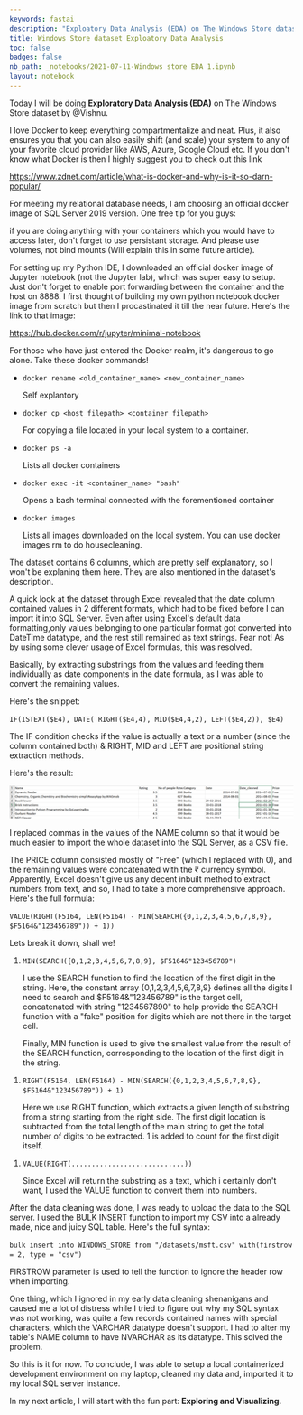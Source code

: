```yaml
---
keywords: fastai
description: "Exploatory Data Analysis (EDA) on The Windows Store dataset from Kaggle: https://www.kaggle.com/vishnuvarthanrao/windows-store"
title: Windows Store dataset Exploatory Data Analysis
toc: false
badges: false
nb_path: _notebooks/2021-07-11-Windows store EDA 1.ipynb
layout: notebook
---
```


<!--
#################################################
### THIS FILE WAS AUTOGENERATED! DO NOT EDIT! ###
#################################################
# file to edit: _notebooks/2021-07-11-Windows store EDA 1.ipynb
-->

<div class="container" id="notebook-container">
        
<div class="cell border-box-sizing text_cell rendered"><div class="inner_cell">
<div class="text_cell_render border-box-sizing rendered_html">
<p>Today I will be doing <b>Exploratory Data Analysis (EDA)</b> on The Windows Store dataset by @Vishnu.</p>
<p>I love Docker to keep everything compartmentalize and neat. Plus, it also ensures you that you can also easily shift (and scale) your system to any of your favorite cloud provider like AWS, Azure, Google Cloud etc. If you don't know what Docker is then I highly suggest you to check out this link</p>
<p><a href="https://www.zdnet.com/article/what-is-docker-and-why-is-it-so-darn-popular/">https://www.zdnet.com/article/what-is-docker-and-why-is-it-so-darn-popular/</a></p>
<p>For meeting my relational database needs, I am choosing an official docker image of SQL Server 2019 version. One free tip for you guys:</p>
<p>if you are doing anything with your containers which you would have to access later, don't forget to use persistant storage. And please use volumes, not bind mounts (Will explain this in some future article).</p>
<p>For setting up my Python IDE, I downloaded an official docker image of Jupyter notebook (not the Jupyter lab), which was super easy to setup. Just don't forget to enable port forwarding between the container and the host on 8888. I first thought of building my own python notebook docker image from scratch but then I procastinated it till the near future. Here's the link to that image:</p>
<p><a href="https://hub.docker.com/r/jupyter/minimal-notebook">https://hub.docker.com/r/jupyter/minimal-notebook</a></p>
<p>For those who have just entered the Docker realm, it's dangerous to go alone. Take these docker commands!</p>
<ul>
<li><p><code>docker rename &lt;old_container_name&gt; &lt;new_container_name&gt;</code></p>
<p>Self explantory</p>
</li>
<li><p><code>docker cp &lt;host_filepath&gt; &lt;container_filepath&gt;</code></p>
<p>For copying a file located in your local system to a container.</p>
</li>
<li><p><code>docker ps -a</code></p>
<p>Lists all docker containers</p>
</li>
<li><p><code>docker exec -it &lt;container_name&gt; "bash"</code></p>
<p>Opens a bash terminal connected with the forementioned container</p>
</li>
<li><p><code>docker images</code></p>
<p>Lists all images downloaded on the local system. You can use docker images rm <image_id> to do housecleaning.</p>
</li>
</ul>

</div>
</div>
</div>
<div class="cell border-box-sizing text_cell rendered"><div class="inner_cell">
<div class="text_cell_render border-box-sizing rendered_html">
<p>The dataset contains 6 columns, which are pretty self explanatory, so I won't be explaning them here. They are also mentioned in the dataset's description.</p>
<p>A quick look at the dataset through Excel revealed that the date column contained values in 2 different formats, which had to be fixed before I can import it into SQL Server. Even after using Excel's default data formatting,only values belonging to one particular format got converted into DateTime datatype, and the rest still remained as text strings. Fear not! As by using some clever usage of Excel formulas, this was resolved.</p>
<p>Basically, by extracting substrings from the values and feeding them individually as date components in the date formula, as I was able to convert the remaining values.</p>
<p>Here's the snippet:</p>
<p><code>IF(ISTEXT($E4), DATE( RIGHT($E4,4), MID($E4,4,2), LEFT($E4,2)), $E4)</code></p>
<p>The IF condition checks if the value is actually a text or a number (since the column contained both) &amp; RIGHT, MID and LEFT are positional string extraction methods.</p>
<p>Here's the result:</p>
<p><img src="/images/copied_from_nb/download.png" alt=""></p>

</div>
</div>
</div>
<div class="cell border-box-sizing text_cell rendered"><div class="inner_cell">
<div class="text_cell_render border-box-sizing rendered_html">
<p>I replaced commas in the values of the NAME column so that it would be much easier to import the whole dataset into the SQL Server, as a CSV file.</p>
<p>The PRICE column consisted mostly of "Free" (which I replaced with 0), and the remaining values were concatenated with the ₹ currency symbol. Apparently, Excel doesn't give us any decent inbuilt method to extract numbers from text, and so, I had to take a more comprehensive approach. Here's the full formula:</p>
<p><code>VALUE(RIGHT(F5164, LEN(F5164) - MIN(SEARCH({0,1,2,3,4,5,6,7,8,9}, $F5164&amp;"123456789")) + 1))</code></p>
<p>Lets break it down, shall we!</p>

</div>
</div>
</div>
<div class="cell border-box-sizing text_cell rendered"><div class="inner_cell">
<div class="text_cell_render border-box-sizing rendered_html">
<ol>
<li><p><code>MIN(SEARCH({0,1,2,3,4,5,6,7,8,9}, $F5164&amp;"123456789")</code></p>
<p>I use the SEARCH function to find the location of the first digit in the string. Here, the constant array               {0,1,2,3,4,5,6,7,8,9} defines all the digits I need to search and $F5164&amp;"123456789" is the target cell, concatenated with string "1234567890" to help provide the SEARCH function with a "fake" position for digits which are not there in the target cell.</p>
<p>Finally, MIN function is used to give the smallest value from the result of the SEARCH function, corrosponding to the location of the first digit in the string.</p>
</li>
</ol>
<ol>
<li><p><code>RIGHT(F5164, LEN(F5164) - MIN(SEARCH({0,1,2,3,4,5,6,7,8,9}, $F5164&amp;"123456789")) + 1)</code></p>
<p>Here we use RIGHT function, which extracts a given length of substring from a string starting from the right side. The first digit location is subtracted from the total length of the main string to get the total number of digits to be extracted. 1 is added to count for the first digit itself.</p>
</li>
</ol>
<ol>
<li><p><code>VALUE(RIGHT(............................))</code></p>
<p>Since Excel will return the substring as a text, which i certainly don't want, I used the VALUE function to convert them into numbers.</p>
</li>
</ol>

</div>
</div>
</div>
<div class="cell border-box-sizing text_cell rendered"><div class="inner_cell">
<div class="text_cell_render border-box-sizing rendered_html">
<p>After the data cleaning was done, I was ready to upload the data to the SQL server. I used the BULK INSERT function to import my CSV into a already made, nice and juicy SQL table. Here's the full syntax:</p>
<p><code>bulk insert into WINDOWS_STORE from "/datasets/msft.csv" with(firstrow = 2, type = "csv")</code></p>
<p>FIRSTROW parameter is used to tell the function to ignore the header row when importing.</p>
<p>One thing, which I ignored in my early data cleaning shenanigans and caused me a lot of distress while I tried to figure out why my SQL syntax was not working, was quite a few records contained names with special characters, which the VARCHAR datatype doesn't support. I had to alter my table's NAME column to have NVARCHAR as its datatype. This solved the problem.</p>

</div>
</div>
</div>
<div class="cell border-box-sizing text_cell rendered"><div class="inner_cell">
<div class="text_cell_render border-box-sizing rendered_html">
<p>So this is it for now. To conclude, I was able to setup a local containerized development environment on my laptop, cleaned my data and, imported it to my local SQL server instance.</p>
<p>In my next article, I will start with the fun part: <b>Exploring and Visualizing</b>.</p>

</div>
</div>
</div>
</div>
 

